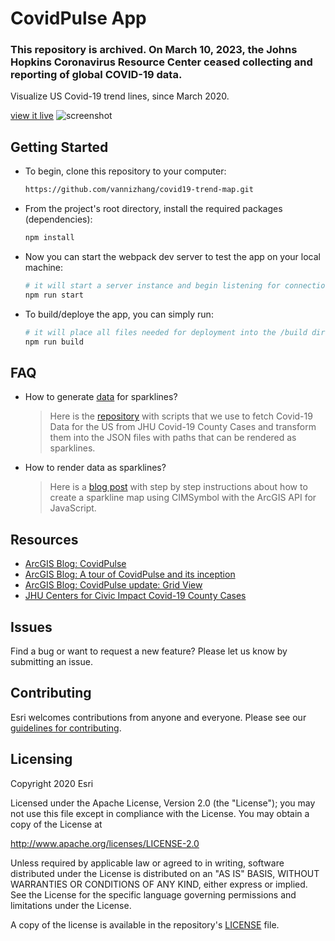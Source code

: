# CovidPulse App

### This repository is archived. On March 10, 2023, the Johns Hopkins Coronavirus Resource Center ceased collecting and reporting of global COVID-19 data.

Visualize US Covid-19 trend lines, since March 2020.

[view it live](https://livingatlas.arcgis.com/covidpulse/)
![screenshot](./screenshot.png)

## Getting Started

- To begin, clone this repository to your computer:

    ```sh
    https://github.com/vannizhang/covid19-trend-map.git
    ```

- From the project's root directory, install the required packages (dependencies):

    ```sh
    npm install
    ```

- Now you can start the webpack dev server to test the app on your local machine:

    ```sh
    # it will start a server instance and begin listening for connections from localhost on port 8080
    npm run start
    ```

- To build/deploye the app, you can simply run:

    ```sh
    # it will place all files needed for deployment into the /build directory 
    npm run build
    ```
## FAQ

- How to generate [data](./src/static/) for sparklines?

    > Here is the [repository](https://github.com/vannizhang/covid19-trend-map-data) with scripts that we use to fetch Covid-19 Data for the US from JHU Covid-19 County Cases and transform them into the JSON files with paths that can be rendered as sparklines.

- How to render data as sparklines?

    > Here is a [blog post](https://www.esri.com/arcgis-blog/products/js-api-arcgis/mapping/how-to-create-a-sparkline-map-with-the-arcgis-api-for-javascript/) with step by step instructions about how to create a sparkline map using CIMSymbol with the ArcGIS API for JavaScript.

## Resources
- [ArcGIS Blog: CovidPulse](https://www.esri.com/arcgis-blog/products/arcgis-living-atlas/health/covidpulse/)
- [ArcGIS Blog: A tour of CovidPulse and its inception](https://www.esri.com/arcgis-blog/products/arcgis-living-atlas/health/a-tour-of-covidpulse-and-its-inception/)
- [ArcGIS Blog: CovidPulse update: Grid View](https://www.esri.com/arcgis-blog/products/arcgis-living-atlas/mapping/covidpulse-update-grid-view/)
- [JHU Centers for Civic Impact Covid-19 County Cases](https://www.arcgis.com/home/item.html?id=4cb598ae041348fb92270f102a6783cb#/wayback-81-flavors-of-world-imagery/)


## Issues

Find a bug or want to request a new feature?  Please let us know by submitting an issue.

## Contributing

Esri welcomes contributions from anyone and everyone. Please see our [guidelines for contributing](https://github.com/esri/contributing).

## Licensing
Copyright 2020 Esri

Licensed under the Apache License, Version 2.0 (the "License");
you may not use this file except in compliance with the License.
You may obtain a copy of the License at

   http://www.apache.org/licenses/LICENSE-2.0

Unless required by applicable law or agreed to in writing, software
distributed under the License is distributed on an "AS IS" BASIS,
WITHOUT WARRANTIES OR CONDITIONS OF ANY KIND, either express or implied.
See the License for the specific language governing permissions and
limitations under the License.

A copy of the license is available in the repository's [LICENSE](LICENSE) file.